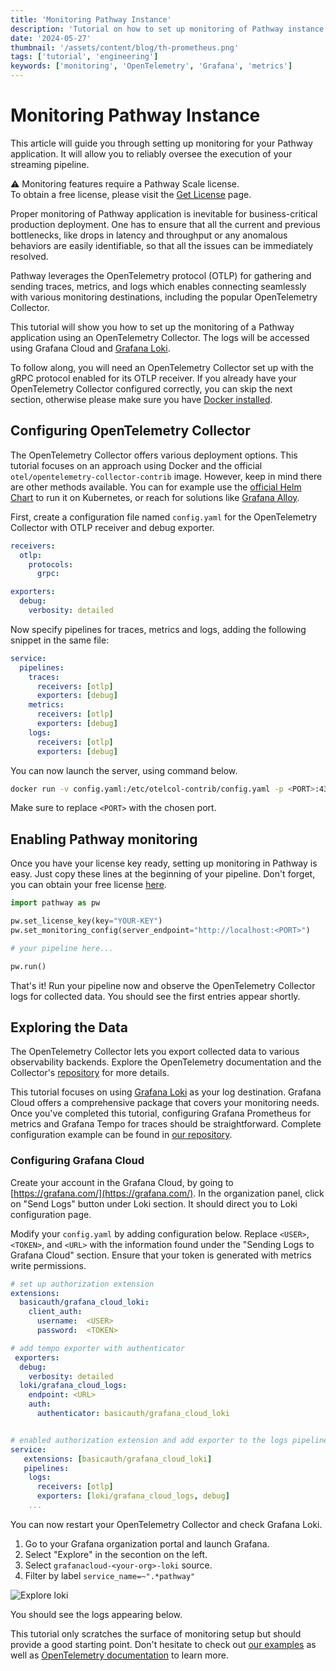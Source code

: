 ```yaml
---
title: 'Monitoring Pathway Instance'
description: 'Tutorial on how to set up monitoring of Pathway instance'
date: '2024-05-27'
thumbnail: '/assets/content/blog/th-prometheus.png'
tags: ['tutorial', 'engineering']
keywords: ['monitoring', 'OpenTelemetry', 'Grafana', 'metrics']
---
```


# Monitoring Pathway Instance

This article will guide you through setting up monitoring for your Pathway application.
It will allow you to reliably oversee the execution of your streaming pipeline.

⚠️ Monitoring features require a Pathway Scale license.\
To obtain a free license, please visit the [Get License](/get-license) page.

Proper monitoring of Pathway application is inevitable for business-critical production deployment.
One has to ensure that all the current and previous bottlenecks, like drops in latency and throughput or any anomalous behaviors
are easily identifiable, so that all the issues can be immediately resolved.

Pathway leverages the OpenTelemetry protocol (OTLP) for gathering and sending traces, metrics, 
and logs which enables connecting seamlessly with various monitoring destinations, including the popular OpenTelemetry Collector.

This tutorial will show you how to set up the monitoring of a Pathway application using an OpenTelemetry Collector. The logs will be accessed using Grafana Cloud and [Grafana Loki](https://grafana.com/oss/loki/).

To follow along, you will need an OpenTelemetry Collector set up with the gRPC protocol enabled for its OTLP receiver. 
If you already have your OpenTelemetry Collector configured correctly, you can skip the next section, otherwise please make sure
you have [Docker installed](https://www.docker.com/get-started/).

## Configuring OpenTelemetry Collector

The OpenTelemetry Collector offers various deployment options. 
This tutorial focuses on an approach using Docker and the official `otel/opentelemetry-collector-contrib` image. 
However, keep in mind there are other methods available. 
You can for example use the [official Helm Chart](https://opentelemetry.io/docs/kubernetes/helm/collector/) to run it on Kubernetes,
or reach for solutions like [Grafana Alloy](https://grafana.com/docs/alloy/latest/get-started/install/).

First, create a configuration file named `config.yaml` for the OpenTelemetry Collector with OTLP receiver and debug exporter.

```yaml
receivers:
  otlp:
    protocols:
      grpc:

exporters:
  debug:
    verbosity: detailed
```

Now specify pipelines for traces, metrics and logs, adding the following snippet in the same file:

```yaml
service:
  pipelines:
    traces:
      receivers: [otlp]
      exporters: [debug]
    metrics:
      receivers: [otlp]
      exporters: [debug]
    logs:
      receivers: [otlp]
      exporters: [debug]
```

You can now launch the server, using command below.

```bash
docker run -v config.yaml:/etc/otelcol-contrib/config.yaml -p <PORT>:4317 otel/opentelemetry-collector-contrib:latest
```

Make sure to replace `<PORT>` with the chosen port.

## Enabling Pathway monitoring

Once you have your license key ready, setting up monitoring in Pathway is easy. Just copy these lines at the beginning of your pipeline.
Don't forget, you can obtain your free license [here](/get-license).

```python
import pathway as pw

pw.set_license_key(key="YOUR-KEY")
pw.set_monitoring_config(server_endpoint="http://localhost:<PORT>")

# your pipeline here...

pw.run()
```

That's it! Run your pipeline now and observe the OpenTelemetry Collector logs for collected data. You should see the first entries appear shortly.

## Exploring the Data

The OpenTelemetry Collector lets you export collected data to various observability backends. 
Explore the OpenTelemetry documentation and the Collector's [repository](https://github.com/open-telemetry/opentelemetry-collector) for more details.

This tutorial focuses on using [Grafana Loki](https://grafana.com/oss/loki/) as your log destination. Grafana Cloud offers a comprehensive package that covers your monitoring needs. 
Once you've completed this tutorial, configuring Grafana Prometheus for metrics and Grafana Tempo for traces should be straightforward.
Complete configuration example can be found in [our repository](https://github.com/pathwaycom/pathway/tree/main/examples/projects/monitoring).

### Configuring Grafana Cloud

Create your account in the Grafana Cloud, by going to [https://grafana.com/](https://grafana.com/). 
In the organization panel, click on "Send Logs" button under Loki section.
It should direct you to Loki configuration page. 

Modify your `config.yaml` by adding configuration below. Replace `<USER>`, `<TOKEN>`, and `<URL>` with the information found under the "Sending Logs to Grafana Cloud" section. 
Ensure that your token is generated with metrics write permissions.

```yaml
# set up authorization extension  
extensions:
  basicauth/grafana_cloud_loki:
    client_auth:
      username:  <USER>
      password:  <TOKEN>

# add tempo exporter with authenticator
 exporters:
  debug:
  	verbosity: detailed
  loki/grafana_cloud_logs:
    endpoint: <URL>
    auth:
      authenticator: basicauth/grafana_cloud_loki


# enabled authorization extension and add exporter to the logs pipeline
service:
   extensions: [basicauth/grafana_cloud_loki]
   pipelines:
    logs:
      receivers: [otlp]
      exporters: [loki/grafana_cloud_logs, debug]
	...
```

You can now restart your OpenTelemetry Collector and check Grafana Loki.

1. Go to your Grafana organization portal and launch Grafana.
2. Select "Explore" in the secontion on the left.
3. Select `grafanacloud-<your-org>-loki` source.
4. Filter by label `service_name=~".*pathway"`

<img src="/assets/content/tutorials/grafana-cloud-loki.png" alt="Explore loki" class="mx-auto" />

You should see the logs appearing below.

This tutorial only scratches the surface of monitoring setup but should provide a good starting point.
Don't hesitate to check out [our examples](https://github.com/pathwaycom/pathway/tree/main/examples/projects/monitoring) as well as [OpenTelemetry documentation](https://opentelemetry.io/docs/) to learn more.






